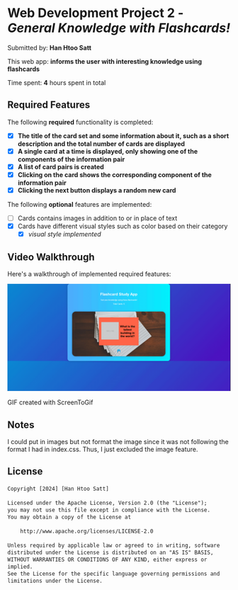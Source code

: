 # Web Development Project 2 - *General Knowledge with Flashcards!*

Submitted by: **Han Htoo Satt**

This web app: **informs the user with interesting knowledge using flashcards**

Time spent: **4** hours spent in total

## Required Features

The following **required** functionality is completed:

- [x] **The title of the card set and some information about it, such as a short description and the total number of cards are displayed**
- [x] **A single card at a time is displayed, only showing one of the components of the information pair**
- [x] **A list of card pairs is created**
- [x] **Clicking on the card shows the corresponding component of the information pair**
- [x] **Clicking the next button displays a random new card**

The following **optional** features are implemented:

- [ ] Cards contains images in addition to or in place of text
- [x] Cards have different visual styles such as color based on their category
  - [x] *visual style implemented*

## Video Walkthrough

Here's a walkthrough of implemented required features:

<img src='https://github.com/prodigy-han/Project2/blob/main/Flashcards.gif' width='' alt='Video Walkthrough' />


GIF created with ScreenToGif


## Notes

I could put in images but not format the image since it was not following the format I had in index.css. Thus, I just excluded the image feature.

## License

    Copyright [2024] [Han Htoo Satt]

    Licensed under the Apache License, Version 2.0 (the "License");
    you may not use this file except in compliance with the License.
    You may obtain a copy of the License at

        http://www.apache.org/licenses/LICENSE-2.0

    Unless required by applicable law or agreed to in writing, software
    distributed under the License is distributed on an "AS IS" BASIS,
    WITHOUT WARRANTIES OR CONDITIONS OF ANY KIND, either express or implied.
    See the License for the specific language governing permissions and
    limitations under the License.
